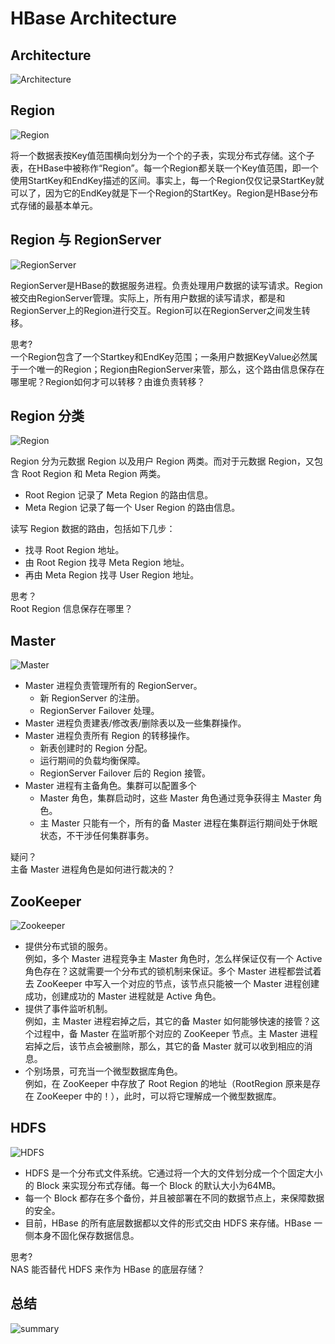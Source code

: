# HBase Architecture

## Architecture

![Architecture](hbase-images/architecture.png)

## Region

![Region](hbase-images/region.png)

将一个数据表按Key值范围横向划分为一个个的子表，实现分布式存储。这个子表，在HBase中被称作“Region”。每一个Region都关联一个Key值范围，即一个使用StartKey和EndKey描述的区间。事实上，每一个Region仅仅记录StartKey就可以了，因为它的EndKey就是下一个Region的StartKey。Region是HBase分布式存储的最基本单元。

## Region 与 RegionServer

![RegionServer](hbase-images/regionserver.png)

RegionServer是HBase的数据服务进程。负责处理用户数据的读写请求。Region被交由RegionServer管理。实际上，所有用户数据的读写请求，都是和RegionServer上的Region进行交互。Region可以在RegionServer之间发生转移。  

思考?  
一个Region包含了一个Startkey和EndKey范围；一条用户数据KeyValue必然属于一个唯一的Region；Region由RegionServer来管，那么，这个路由信息保存在哪里呢？Region如何才可以转移？由谁负责转移？  

## Region 分类

![Region](hbase-images/region_classes.png)

Region 分为元数据 Region 以及用户 Region 两类。而对于元数据 Region，又包含 Root Region 和 Meta Region 两类。

- Root Region 记录了 Meta Region 的路由信息。
- Meta Region 记录了每一个 User Region 的路由信息。

读写 Region 数据的路由，包括如下几步：

- 找寻 Root Region 地址。
- 由 Root Region 找寻 Meta Region 地址。
- 再由 Meta Region 找寻 User Region 地址。

思考？  
Root Region 信息保存在哪里？

## Master

![Master](hbase-images/master.png)

- Master 进程负责管理所有的 RegionServer。
  - 新 RegionServer 的注册。
  - RegionServer Failover 处理。
- Master 进程负责建表/修改表/删除表以及一些集群操作。
- Master 进程负责所有 Region 的转移操作。
  - 新表创建时的 Region 分配。
  - 运行期间的负载均衡保障。
  - RegionServer Failover 后的 Region 接管。
- Master 进程有主备角色。集群可以配置多个
  - Master 角色，集群启动时，这些 Master 角色通过竞争获得主 Master 角色。
  - 主 Master 只能有一个，所有的备 Master 进程在集群运行期间处于休眠状态，不干涉任何集群事务。

疑问？  
主备 Master 进程角色是如何进行裁决的？

## ZooKeeper

![Zookeeper](hbase-images/zookeeper.png)

- 提供分布式锁的服务。  
例如，多个 Master 进程竞争主 Master 角色时，怎么样保证仅有一个 Active 角色存在？这就需要一个分布式的锁机制来保证。多个 Master 进程都尝试着去 ZooKeeper 中写入一个对应的节点，该节点只能被一个 Master 进程创建成功，创建成功的 Master 进程就是 Active 角色。
- 提供了事件监听机制。  
例如，主 Master 进程宕掉之后，其它的备 Master 如何能够快速的接管？这个过程中，备 Master 在监听那个对应的 ZooKeeper 节点。主 Master 进程宕掉之后，该节点会被删除，那么，其它的备 Master 就可以收到相应的消息。
- 个别场景，可充当一个微型数据库角色。  
例如，在 ZooKeeper 中存放了 Root Region 的地址（RootRegion 原来是存在 ZooKeeper 中的！），此时，可以将它理解成一个微型数据库。

## HDFS

![HDFS](hbase-images/hdfs.png)

- HDFS 是一个分布式文件系统。它通过将一个大的文件划分成一个个固定大小的 Block 来实现分布式存储。每一个 Block 的默认大小为64MB。
- 每一个 Block 都存在多个备份，并且被部署在不同的数据节点上，来保障数据的安全。
- 目前，HBase 的所有底层数据都以文件的形式交由 HDFS 来存储。HBase 一侧本身不固化保存数据信息。

思考?  
NAS 能否替代 HDFS 来作为 HBase 的底层存储？

## 总结

![summary](hbase-images/summary.png)
